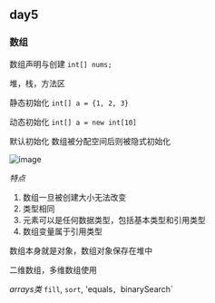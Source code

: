 ## day5
### 数组
数组声明与创建
`int[] nums;`

堆，栈，方法区 

静态初始化
`int[] a = {1, 2, 3}`

动态初始化
`int[] a = new int[10]`

默认初始化
数组被分配空间后则被隐式初始化

![image](https://user-images.githubusercontent.com/91414286/188530994-da2b5a2c-63e8-480a-bc99-b5a8156b68df.png)

*特点*
1. 数组一旦被创建大小无法改变
2. 类型相同
3. 元素可以是任何数据类型，包括基本类型和引用类型
4. 数组变量属于引用类型

数组本身就是对象，数组对象保存在堆中

二维数组，多维数组使用

*arrays类*
`fill`, `sort`, 'equals`, `binarySearch`
